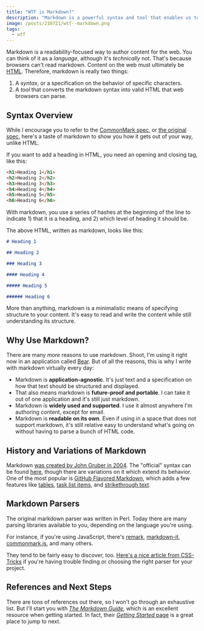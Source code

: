 ```yaml
---
title: "WTF is Markdown?"
description: "Markdown is a powerful syntax and tool that enables us to more easily write content for the web."
image: /posts/210721/wtf--markdown.png
tags:
  - wtf
---
```


Markdown is a readability-focused way to author content for the web. You can think of it as a _language_, although it's _technically_ not. That's because browsers can't read markdown. Content on the web must ultimately be [HTML](/posts/wtf-is-html/). Therefore, markdown is really two things:

1. A _syntax_, or a specification on the behavior of specific characters.
2. A _tool_ that converts the markdown syntax into valid HTML that web browsers can parse.

## Syntax Overview

While I encourage you to refer to the [CommonMark spec](https://commonmark.org/), or [the original spec](https://daringfireball.net/projects/markdown/syntax), here's a taste of markdown to show you how it gets out of your way, unlike HTML.

If you want to add a heading in HTML, you need an opening and closing tag, like this:

```html
<h1>Heading 1</h1>
<h2>Heading 2</h2>
<h3>Heading 3</h3>
<h4>Heading 4</h4>
<h5>Heading 5</h5>
<h6>Heading 6</h6>
```

With markdown, you use a series of hashes at the beginning of the line to indicate 1) that it is a heading, and 2) which level of heading it should be.

The above HTML, written as markdown, looks like this:

```md
# Heading 1

## Heading 2

### Heading 3

#### Heading 4

##### Heading 5

###### Heading 6
```

More than anything, markdown is a minimalistic means of specifying structure to your content. It's easy to read and write the content while still understanding its structure.

## Why Use Markdown?

There are many _more_ reasons to use markdown. Shoot, I'm using it right now in an application called [Bear](https://bear.app/). But of all the reasons, this is why I write with markdown virtually every day:

- Markdown is **application-agnostic**. It's just text and a specification on how that text should be structured and displayed.
- That also means markdown is **future-proof and portable**. I can take it out of one application and it's still just markdown.
- Markdown is **widely used and supported**. I use it almost anywhere I'm authoring content, except for email.
- Markdown is **readable on its own**. Even if using in a space that does not support markdown, it's still relative easy to understand what's going on without having to parse a bunch of HTML code.

## History and Variations of Markdown

Markdown [was created by John Gruber in 2004](https://daringfireball.net/projects/markdown/). The "official" syntax can be found [here](https://daringfireball.net/projects/markdown/syntax), though there are variations on it which extend its behavior. One of the most popular is [GitHub Flavored Markdown](https://github.github.com/gfm/), which adds a few features like [tables](https://github.github.com/gfm/#tables-extension-), [task list items](https://github.github.com/gfm/#task-list-items-extension-), and [strikethrough text](https://github.github.com/gfm/#strikethrough-extension-).

## Markdown Parsers

The original markdown parser was written in Perl. Today there are many parsing libraries available to you, depending on the language you're using.

For instance, if you're using JavaScript, there's [remark](https://github.com/remarkjs/remark), [markdown-it](https://github.com/markdown-it/markdown-it), [commonmark.js](https://github.com/commonmark/commonmark.js), and many others.

They tend to be fairly easy to discover, too. [Here's a nice article from CSS-Tricks](https://css-tricks.com/choosing-right-markdown-parser/) if you're having trouble finding or choosing the right parser for your project.

## References and Next Steps

There are tons of references out there, so I won't go through an exhaustive list. But I'll start you with [_The Markdown Guide_](https://www.markdownguide.org/), which is an excellent resource when getting started. In fact, their [_Getting Started_ page](https://www.markdownguide.org/getting-started/) is a great place to jump to next.
